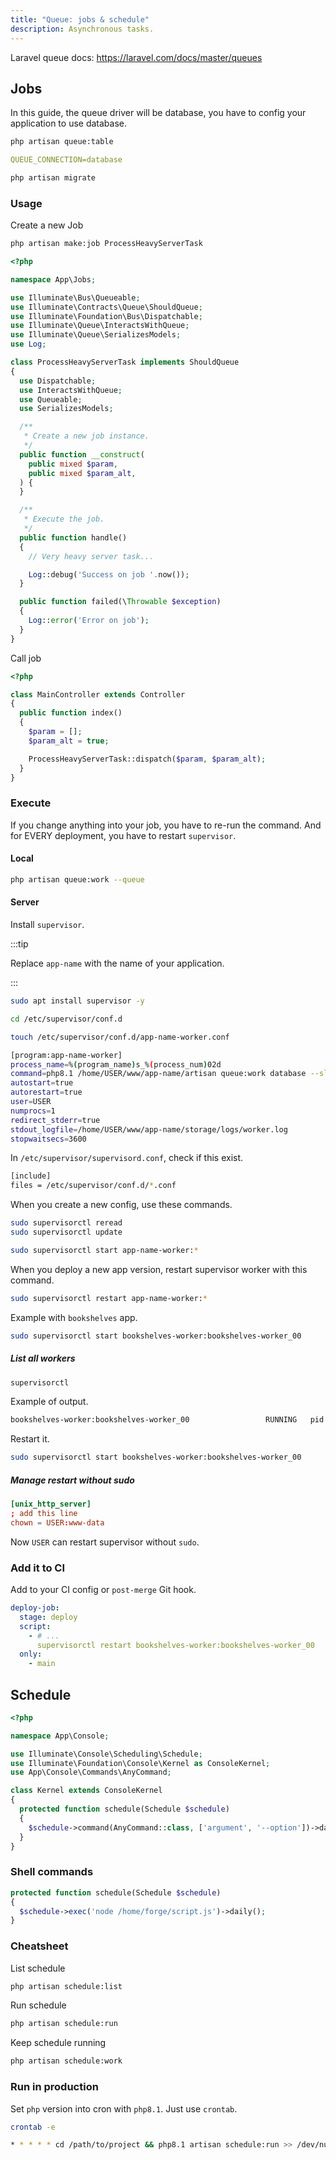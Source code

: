 ```yaml
---
title: "Queue: jobs & schedule"
description: Asynchronous tasks.
---
```


Laravel queue docs: <https://laravel.com/docs/master/queues>

## Jobs

In this guide, the queue driver will be database, you have to config your application to use database.

```bash
php artisan queue:table
```

```yml title=".env"
QUEUE_CONNECTION=database
```

```bash
php artisan migrate
```

### Usage

Create a new Job

```bash
php artisan make:job ProcessHeavyServerTask
```

```php title="app/Jobs/ProcessHeavyServerTask.php"
<?php

namespace App\Jobs;

use Illuminate\Bus\Queueable;
use Illuminate\Contracts\Queue\ShouldQueue;
use Illuminate\Foundation\Bus\Dispatchable;
use Illuminate\Queue\InteractsWithQueue;
use Illuminate\Queue\SerializesModels;
use Log;

class ProcessHeavyServerTask implements ShouldQueue
{
  use Dispatchable;
  use InteractsWithQueue;
  use Queueable;
  use SerializesModels;

  /**
   * Create a new job instance.
   */
  public function __construct(
    public mixed $param,
    public mixed $param_alt,
  ) {
  }

  /**
   * Execute the job.
   */
  public function handle()
  {
    // Very heavy server task...

    Log::debug('Success on job '.now());
  }

  public function failed(\Throwable $exception)
  {
    Log::error('Error on job');
  }
}
```

Call job

```php title="app/Http/Controller/MainController.php"
<?php

class MainController extends Controller
{
  public function index()
  {
    $param = [];
    $param_alt = true;

    ProcessHeavyServerTask::dispatch($param, $param_alt);
  }
}
```

### Execute

If you change anything into your job, you have to re-run the command. And for EVERY deployment, you have to restart `supervisor`.

#### Local

```bash
php artisan queue:work --queue
```

#### Server

Install `supervisor`.

:::tip

Replace `app-name` with the name of your application.

:::

```bash
sudo apt install supervisor -y
```

```bash
cd /etc/supervisor/conf.d
```

```bash
touch /etc/supervisor/conf.d/app-name-worker.conf
```

```bash title="/etc/supervisor/conf.d/app-name-worker.conf"
[program:app-name-worker]
process_name=%(program_name)s_%(process_num)02d
command=php8.1 /home/USER/www/app-name/artisan queue:work database --sleep=3 --tries=3
autostart=true
autorestart=true
user=USER
numprocs=1
redirect_stderr=true
stdout_logfile=/home/USER/www/app-name/storage/logs/worker.log
stopwaitsecs=3600
```

In `/etc/supervisor/supervisord.conf`, check if this exist.

```bash title="/etc/supervisor/supervisord.conf"
[include]
files = /etc/supervisor/conf.d/*.conf
```

When you create a new config, use these commands.

```bash
sudo supervisorctl reread
sudo supervisorctl update
```

```bash
sudo supervisorctl start app-name-worker:*
```

When you deploy a new app version, restart supervisor worker with this command.

```bash
sudo supervisorctl restart app-name-worker:*
```

Example with `bookshelves` app.

```bash
sudo supervisorctl start bookshelves-worker:bookshelves-worker_00
```

##### List all workers

```bash
supervisorctl
```

Example of output.

```bash
bookshelves-worker:bookshelves-worker_00                 RUNNING   pid 40598, uptime 0:03:30
```

Restart it.

```bash
sudo supervisorctl start bookshelves-worker:bookshelves-worker_00
```

##### Manage restart without sudo

```conf [/etc/supervisor/supervisord.conf]
[unix_http_server]
; add this line
chown = USER:www-data
```

Now `USER` can restart supervisor without `sudo`.

### Add it to CI

Add to your CI config or `post-merge` Git hook.

```yml [.gitlab-ci.yml]
deploy-job:
  stage: deploy
  script:
    - # ...
      supervisorctl restart bookshelves-worker:bookshelves-worker_00
  only:
    - main
```

## Schedule

```php [app/Console/Kernel.php]
<?php

namespace App\Console;

use Illuminate\Console\Scheduling\Schedule;
use Illuminate\Foundation\Console\Kernel as ConsoleKernel;
use App\Console\Commands\AnyCommand;

class Kernel extends ConsoleKernel
{
  protected function schedule(Schedule $schedule)
  {
    $schedule->command(AnyCommand::class, ['argument', '--option'])->daily();
  }
}
```

### Shell commands

```php [app/Console/Kernel.php]
protected function schedule(Schedule $schedule)
{
  $schedule->exec('node /home/forge/script.js')->daily();
}
```

### Cheatsheet

List schedule

```bash
php artisan schedule:list
```

Run schedule

```bash
php artisan schedule:run
```

Keep schedule running

```bash
php artisan schedule:work
```

### Run in production

Set `php` version into cron with `php8.1`. Just use `crontab`.

```bash
crontab -e
```

```bash
* * * * * cd /path/to/project && php8.1 artisan schedule:run >> /dev/null 2>&1
```
